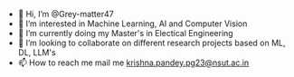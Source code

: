 - 👋 Hi, I’m @Grey-matter47
- 👀 I’m interested in Machine Learning, AI and Computer Vision 
- 🌱 I’m currently doing my Master's in Electical Engineering 
- 💞️ I’m looking to collaborate on different research projects based on ML, DL, LLM's
- 📫 How to reach me mail me  krishna.pandey.pg23@nsut.ac.in

<!---
Grey-matter47/Grey-matter47 is a ✨ special ✨ repository because its `README.md` (this file) appears on your GitHub profile.
You can click the Preview link to take a look at your changes.
--->
